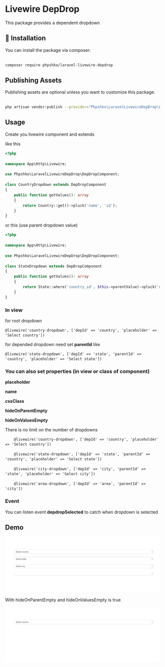 # Livewire DepDrop

This package provides a dependent dropdown

## :rocket: Installation

You can install the package via composer:

```bash

composer require phpshko/laravel-livewire-depdrop

```

## Publishing Assets

Publishing assets are optional unless you want to customize this package.

```bash

php artisan vendor:publish --provider="Phpshko\LaravelLivewireDepDrop\LaravelLivewireDepDropProvider" --tag=views

```

## Usage

Create you livewire component and extends 

like this

```php
<?php

namespace App\Http\Livewire;

use Phpshko\LaravelLivewireDepDrop\DepDropComponent;

class CountryDropdown extends DepDropComponent
{
    public function getValues(): array
    {
        return Country::get()->pluck('name', 'id');
    }
}


```

or this (use parent dropdown value)

```php
<?php

namespace App\Http\Livewire;

use Phpshko\LaravelLivewireDepDrop\DepDropComponent;

class StateDropdown extends DepDropComponent
{
    public function getValues(): array
    {
        return State::where('country_id', $this->parentValue)->pluck('name', 'id');
    }
}


```

### In view

for root dropdown

```
@livewire('country-dropdown', ['depId' => 'country', 'placeholder' => 'Select country'])

```

for depended dropdown need set **parentId** like

```
@livewire('state-dropdown', ['depId' => 'state', 'parentId' => 'country', 'placeholder' => 'Select state'])

```

### You can also set properties (in view or class of component)

**placeholder**

**name**

**cssClass**

**hideOnParentEmpty**

**hideOnValuesEmpty**

There is no limit on the number of dropdowns

```
    @livewire('country-dropdown', ['depId' => 'country', 'placeholder' => 'Select country'])

    @livewire('state-dropdown', ['depId' => 'state', 'parentId' => 'country', 'placeholder' => 'Select state'])

    @livewire('city-dropdown', ['depId' => 'city', 'parentId' => 'state', 'placeholder' => 'Select city'])

    @livewire('area-dropdown', ['depId' => 'area', 'parentId' => 'city'])

```

### Event

You can listen event **depdropSelected** to catch when dropdown is selected

## Demo

![Demo 1](https://github.com/phpshko/files/raw/main/depdrop/1.gif)

With hideOnParentEmpty and hideOnValuesEmpty is true

![Demo 2](https://github.com/phpshko/files/raw/main/depdrop/2.gif)
